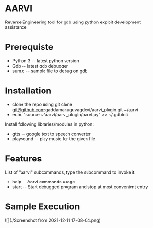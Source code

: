 # AARVI
Reverse Engineering tool for gdb using python exploit development assistance


# Prerequiste

* Python 3  -- latest python version
* Gdb -- latest gdb debugger
* sum.c -- sample file to debug on gdb

# Installation

* clone the repo using git clone git@github.com:gaddamanuguvagdevi/aarvi_plugin.git ~/aarvi
* echo "source ~/aarvi/aarvi_plugin/aarvi.py" >> ~/.gdbinit

Install following libraries/modules in python:
* gtts  -- google text to speech converter
* playsound -- play music for the given file


# Features 
List of "aarvi" subcommands, type the subcommand to invoke it:

* help -- Aarvi commands usage
* start -- Start debugged program and stop at most convenient entry

# Sample Execution

![](./Screenshot from 2021-12-11 17-08-04.png)
